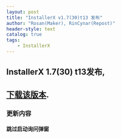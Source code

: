```yaml
---
layout: post
title: "InstallerX v1.7(30)t13 发布"
author: "Rosan(Maker), RinCynar(Repost)"
header-style: text
catalog: true
tags:
    - InstallerX
---
```


## InstallerX 1.7(30) t13发布,
## [下载该版本](/file/InstallerX_1.7(30)-t13.apk).

### 更新内容

#### 跳过启动询问弹窗
